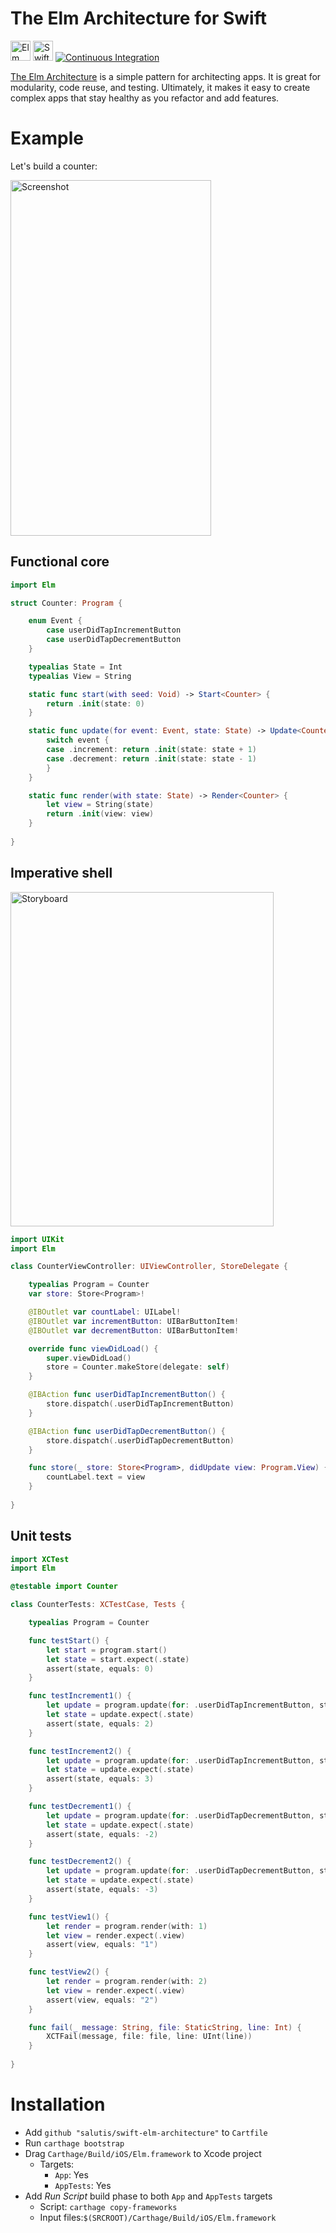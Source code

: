 # The Elm Architecture for Swift

<a href="http://elm-lang.org"><img src="Images/Logo-Elm.png" width="32" height="32" alt="Elm Logo"/></a>
<a href="https://swift.org"><img src="Images/Logo-Swift.png" width="32" height="32" alt="Swift Logo"/></a>
<a href="https://dashboard.buddybuild.com/apps/583f5837a72f6501008044ab/build/latest"><img src="https://dashboard.buddybuild.com/api/statusImage?appID=583f5837a72f6501008044ab&branch=master&build=latest" alt="Continuous Integration"/></a>

[The Elm Architecture](https://guide.elm-lang.org/architecture/) is a simple pattern for architecting apps. It is great for modularity, code reuse, and testing. Ultimately, it makes it easy to create complex apps that stay healthy as you refactor and add features.

# Example

Let's build a counter:

<img src="Images/Screenshot.png" width="321" height="569" alt="Screenshot"/>

## Functional core

```swift
import Elm

struct Counter: Program {

    enum Event {
        case userDidTapIncrementButton
        case userDidTapDecrementButton
    }

    typealias State = Int
    typealias View = String

    static func start(with seed: Void) -> Start<Counter> {
        return .init(state: 0)
    }

    static func update(for event: Event, state: State) -> Update<Counter> {
        switch event {
        case .increment: return .init(state: state + 1)
        case .decrement: return .init(state: state - 1)
        }
    }

    static func render(with state: State) -> Render<Counter> {
        let view = String(state)
        return .init(view: view)
    }
    
}
```

## Imperative shell

<img src="Images/Storyboard.png" width="421" height="535" alt="Storyboard"/>

```swift
import UIKit
import Elm

class CounterViewController: UIViewController, StoreDelegate {

    typealias Program = Counter
    var store: Store<Program>!

    @IBOutlet var countLabel: UILabel!
    @IBOutlet var incrementButton: UIBarButtonItem!
    @IBOutlet var decrementButton: UIBarButtonItem!

    override func viewDidLoad() {
        super.viewDidLoad()
        store = Counter.makeStore(delegate: self)
    }

    @IBAction func userDidTapIncrementButton() {
        store.dispatch(.userDidTapIncrementButton)
    }

    @IBAction func userDidTapDecrementButton() {
        store.dispatch(.userDidTapDecrementButton)
    }

    func store(_ store: Store<Program>, didUpdate view: Program.View) {
        countLabel.text = view
    }
    
}
```

## Unit tests

```swift
import XCTest
import Elm

@testable import Counter

class CounterTests: XCTestCase, Tests {

    typealias Program = Counter

    func testStart() {
        let start = program.start()
        let state = start.expect(.state)
        assert(state, equals: 0)
    }

    func testIncrement1() {
        let update = program.update(for: .userDidTapIncrementButton, state: 1)
        let state = update.expect(.state)
        assert(state, equals: 2)
    }

    func testIncrement2() {
        let update = program.update(for: .userDidTapIncrementButton, state: 2)
        let state = update.expect(.state)
        assert(state, equals: 3)
    }

    func testDecrement1() {
        let update = program.update(for: .userDidTapDecrementButton, state: -1)
        let state = update.expect(.state)
        assert(state, equals: -2)
    }

    func testDecrement2() {
        let update = program.update(for: .userDidTapDecrementButton, state: -2)
        let state = update.expect(.state)
        assert(state, equals: -3)
    }

    func testView1() {
        let render = program.render(with: 1)
        let view = render.expect(.view)
        assert(view, equals: "1")
    }

    func testView2() {
        let render = program.render(with: 2)
        let view = render.expect(.view)
        assert(view, equals: "2")
    }

    func fail(_ message: String, file: StaticString, line: Int) {
        XCTFail(message, file: file, line: UInt(line))
    }
    
}
```

# Installation

* Add `github "salutis/swift-elm-architecture"` to `Cartfile`
* Run `carthage bootstrap`
* Drag `Carthage/Build/iOS/Elm.framework` to Xcode project
  * Targets:
    * `App`: Yes
    * `AppTests`: Yes
* Add _Run Script_ build phase to both `App` and `AppTests` targets
  * Script: `carthage copy-frameworks`
  * Input files:`$(SRCROOT)/Carthage/Build/iOS/Elm.framework`
